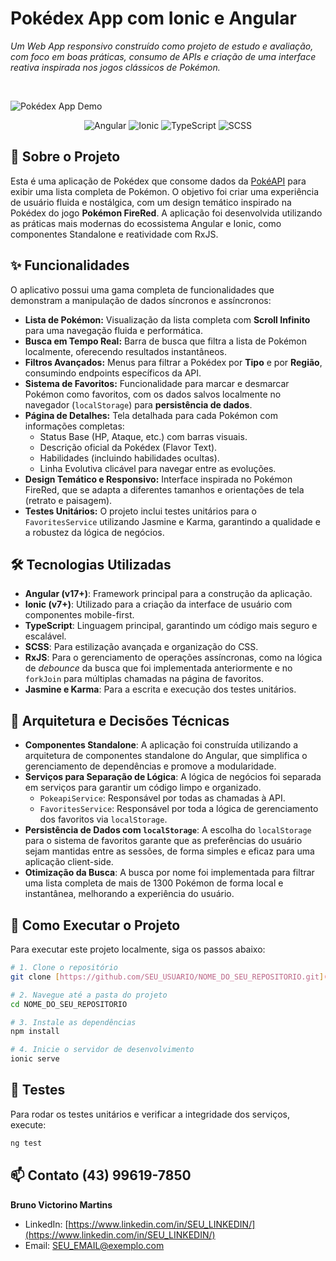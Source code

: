 # Pokédex App com Ionic e Angular

_Um Web App responsivo construído como projeto de estudo e avaliação, com foco em boas práticas, consumo de APIs e criação de uma interface reativa inspirada nos jogos clássicos de Pokémon._

<br>

![Pokédex App Demo](URL_DO_SEU_GIF_OU_IMAGEM_AQUI)

<p align="center">
  <img src="https://img.shields.io/badge/Angular-DD0031?style=for-the-badge&logo=angular&logoColor=white" alt="Angular">
  <img src="https://img.shields.io/badge/Ionic-3880FF?style=for-the-badge&logo=ionic&logoColor=white" alt="Ionic">
  <img src="https://img.shields.io/badge/TypeScript-3178C6?style=for-the-badge&logo=typescript&logoColor=white" alt="TypeScript">
  <img src="https://img.shields.io/badge/SCSS-CC6699?style=for-the-badge&logo=sass&logoColor=white" alt="SCSS">
</p>

## 📜 Sobre o Projeto

Esta é uma aplicação de Pokédex que consome dados da [PokéAPI](https://pokeapi.co/) para exibir uma lista completa de Pokémon. O objetivo foi criar uma experiência de usuário fluida e nostálgica, com um design temático inspirado na Pokédex do jogo **Pokémon FireRed**. A aplicação foi desenvolvida utilizando as práticas mais modernas do ecossistema Angular e Ionic, como componentes Standalone e reatividade com RxJS.

## ✨ Funcionalidades

O aplicativo possui uma gama completa de funcionalidades que demonstram a manipulação de dados síncronos e assíncronos:

-   **Lista de Pokémon:** Visualização da lista completa com **Scroll Infinito** para uma navegação fluida e performática.
-   **Busca em Tempo Real:** Barra de busca que filtra a lista de Pokémon localmente, oferecendo resultados instantâneos.
-   **Filtros Avançados:** Menus para filtrar a Pokédex por **Tipo** e por **Região**, consumindo endpoints específicos da API.
-   **Sistema de Favoritos:** Funcionalidade para marcar e desmarcar Pokémon como favoritos, com os dados salvos localmente no navegador (`localStorage`) para **persistência de dados**.
-   **Página de Detalhes:** Tela detalhada para cada Pokémon com informações completas:
    -   Status Base (HP, Ataque, etc.) com barras visuais.
    -   Descrição oficial da Pokédex (Flavor Text).
    -   Habilidades (incluindo habilidades ocultas).
    -   Linha Evolutiva clicável para navegar entre as evoluções.
-   **Design Temático e Responsivo:** Interface inspirada no Pokémon FireRed, que se adapta a diferentes tamanhos e orientações de tela (retrato e paisagem).
-   **Testes Unitários:** O projeto inclui testes unitários para o `FavoritesService` utilizando Jasmine e Karma, garantindo a qualidade e a robustez da lógica de negócios.

## 🛠️ Tecnologias Utilizadas

-   **Angular (v17+)**: Framework principal para a construção da aplicação.
-   **Ionic (v7+)**: Utilizado para a criação da interface de usuário com componentes mobile-first.
-   **TypeScript**: Linguagem principal, garantindo um código mais seguro e escalável.
-   **SCSS**: Para estilização avançada e organização do CSS.
-   **RxJS**: Para o gerenciamento de operações assíncronas, como na lógica de *debounce* da busca que foi implementada anteriormente e no `forkJoin` para múltiplas chamadas na página de favoritos.
-   **Jasmine e Karma**: Para a escrita e execução dos testes unitários.

## 🧠 Arquitetura e Decisões Técnicas

-   **Componentes Standalone**: A aplicação foi construída utilizando a arquitetura de componentes standalone do Angular, que simplifica o gerenciamento de dependências e promove a modularidade.
-   **Serviços para Separação de Lógica**: A lógica de negócios foi separada em serviços para garantir um código limpo e organizado.
    -   `PokeapiService`: Responsável por todas as chamadas à API.
    -   `FavoritesService`: Responsável por toda a lógica de gerenciamento dos favoritos via `localStorage`.
-   **Persistência de Dados com `localStorage`**: A escolha do `localStorage` para o sistema de favoritos garante que as preferências do usuário sejam mantidas entre as sessões, de forma simples e eficaz para uma aplicação client-side.
-   **Otimização da Busca**: A busca por nome foi implementada para filtrar uma lista completa de mais de 1300 Pokémon de forma local e instantânea, melhorando a experiência do usuário.

## 🚀 Como Executar o Projeto

Para executar este projeto localmente, siga os passos abaixo:

```bash
# 1. Clone o repositório
git clone [https://github.com/SEU_USUARIO/NOME_DO_SEU_REPOSITORIO.git](https://github.com/SEU_USUARIO/NOME_DO_SEU_REPOSITORIO.git)

# 2. Navegue até a pasta do projeto
cd NOME_DO_SEU_REPOSITORIO

# 3. Instale as dependências
npm install

# 4. Inicie o servidor de desenvolvimento
ionic serve
```

## 🧪 Testes

Para rodar os testes unitários e verificar a integridade dos serviços, execute:

```bash
ng test
```

## 📫 Contato (43) 99619-7850

**Bruno Victorino Martins**

-   LinkedIn: [https://www.linkedin.com/in/SEU_LINKEDIN/](https://www.linkedin.com/in/SEU_LINKEDIN/)
-   Email: SEU_EMAIL@exemplo.com
